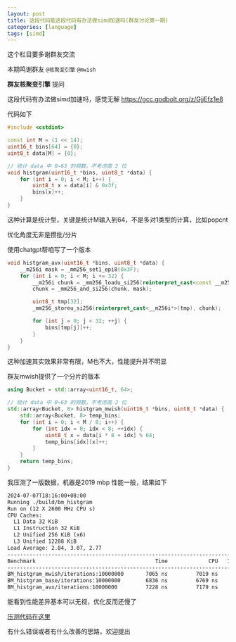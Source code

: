 ```yaml
---
layout: post
title: 这段代码能这段代码有办法做simd加速吗(群友讨论第一期)
categories: [language]
tags: [simd]
---
```


这个栏目要多谢群友交流

本期鸣谢群友 `@核聚变引擎` `@mwish`

<!-- more -->

**群友核聚变引擎** 提问

这段代码有办法做simd加速吗，感觉无解
https://gcc.godbolt.org/z/GjjEfz1e8

代码如下

```c++
#include <cstdint>

const int M = (1 << 14);
uint16_t bins[64] = {0};
uint8_t data[M] = {0};

// 统计 data 中 0~63 的频数，不考虑高 2 位
void histgram(uint16_t *bins, uint8_t *data) {
    for (int i = 0; i < M; i++) {
        uint8_t x = data[i] & 0x3f;
        bins[x]++;
    }
}

```


这种计算是统计型，关键是统计M输入到64，不是多对1类型的计算，比如popcnt

优化角度无非是攒批/分片

使用chatgpt帮咱写了一个版本

```cpp
void histgram_avx(uint16_t *bins, uint8_t *data) {
    __m256i mask = _mm256_set1_epi8(0x3F);
    for (int i = 0; i < M; i += 32) {
        __m256i chunk = _mm256_loadu_si256(reinterpret_cast<const __m256i*>(data + i));
        chunk = _mm256_and_si256(chunk, mask);

        uint8_t tmp[32];
        _mm256_storeu_si256(reinterpret_cast<__m256i*>(tmp), chunk);

        for (int j = 0; j < 32; ++j) {
            bins[tmp[j]]++;
        }
    }
}
```

这种加速其实效果非常有限，M也不大，性能提升并不明显

群友mwish提供了一个分片的版本

```cpp
using Bucket = std::array<uint16_t, 64>;

// 统计 data 中 0~63 的频数，不考虑高 2 位
std::array<Bucket, 8> histgram_mwish(uint16_t *bins, uint8_t *data) {
    std::array<Bucket, 8> temp_bins;
    for (int i = 0; i < M / 8; i++) {
        for (int idx = 0; idx < 8; ++idx) {
            uint8_t x = data[i * 8 + idx] % 64;
            temp_bins[idx][x]++;
        }
    }
    return temp_bins;
}
```

我压测了一版数据，机器是2019 mbp 性能一般，结果如下


```txt
2024-07-07T18:16:00+08:00
Running ./build/bm_histgram
Run on (12 X 2600 MHz CPU s)
CPU Caches:
  L1 Data 32 KiB
  L1 Instruction 32 KiB
  L2 Unified 256 KiB (x6)
  L3 Unified 12288 KiB
Load Average: 2.84, 3.07, 2.77
--------------------------------------------------------------------------------
Benchmark                                      Time             CPU   Iterations
--------------------------------------------------------------------------------
BM_histgram_mwish/iterations:10000000       7065 ns         7019 ns     10000000
BM_histgram_base/iterations:10000000        6836 ns         6769 ns     10000000
BM_histgram_avx/iterations:10000000         7228 ns         7179 ns     10000000
```

能看到性能差异基本可以无视，优化反而还慢了

[压测代码在这里](https://github.com/wanghenshui/little_bm/blob/dev/histgram/histgram.cc) 

有什么错误或者有什么改善的思路，欢迎提出